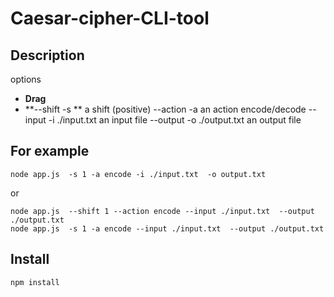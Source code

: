 # Caesar-cipher-CLI-tool
## Description
options 
- **Drag**
- **--shift  -s **  a shift (positive)
--action -a  an action encode/decode 
--input  -i  ./input.txt  an input file
--output -o  ./output.txt  an output file

## For example 
```
node app.js  -s 1 -a encode -i ./input.txt  -o output.txt 
```
or
```
node app.js  --shift 1 --action encode --input ./input.txt  --output ./output.txt 
node app.js  -s 1 -a encode --input ./input.txt  --output ./output.txt 
```
## Install
```
npm install
```
